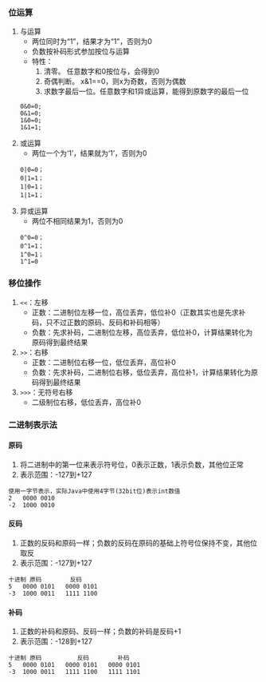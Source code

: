 ### 位运算

1. 与运算
    + 两位同时为“1”，结果才为“1”，否则为0
    + 负数按补码形式参加按位与运算
    + 特性：
        1. 清零。 任意数字和0按位与，会得到0
        2. 奇偶判断。 x&1==0，则x为奇数，否则为偶数 
        3. 求数字最后一位。任意数字和1异或运算，能得到原数字的最后一位
    ```
    0&0=0;
    0&1=0;
    1&0=0;
    1&1=1;
    ```
2. 或运算
    + 两位一个为‘1’，结果就为‘1’，否则为0
   ```
   0|0=0；  
   0|1=1；  
   1|0=1；   
   1|1=1；
   ```
3. 异或运算
    + 两位不相同结果为1，否则为0
   ```
   0^0=0；  
   0^1=1；  
   1^0=1；   
   1^1=0
   ```

### 移位操作

1. `<<`：左移
    + 正数：二进制位左移一位，高位丢弃，低位补0（正数其实也是先求补码，只不过正数的原码、反码和补码相等）
    + 负数：先求补码，二进制位左移，高位丢弃，低位补0，计算结果转化为原码得到最终结果
2. `>>`：右移
    + 正数：二进制位右移一位，低位丢弃，高位补0
    + 负数：先求补码，二进制位右移，低位丢弃，高位补1，计算结果转化为原码得到最终结果
3. `>>>`：无符号右移
    + 二级制位右移，低位丢弃，高位补0

### 二进制表示法

#### 原码

1. 将二进制中的第一位来表示符号位，0表示正数，1表示负数，其他位正常
2. 表示范围：-127到+127

```
使用一字节表示，实际Java中使用4字节(32bit位)表示int数值
2	0000 0010
-2	1000 0010
```

#### 反码

1. 正数的反码和原码一样；负数的反码在原码的基础上符号位保持不变，其他位取反
2. 表示范围：-127到+127

```
十进制	原码	      反码
5	0000 0101	0000 0101
-3	1000 0011	1111 1100
```

#### 补码

1. 正数的补码和原码、反码一样；负数的补码是反码+1
2. 表示范围：-128到+127

```
十进制	原码	        反码	      补码
5	0000 0101	0000 0101	0000 0101
-3	1000 0011	1111 1100	1111 1101
```